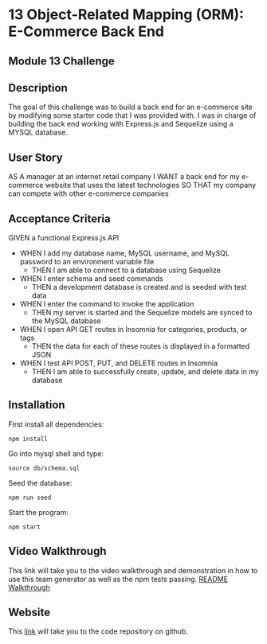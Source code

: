 # 13 Object-Related Mapping (ORM): E-Commerce Back End
## Module 13 Challenge

## Description
The goal of this challenge was to build a back end for an e-commerce site by modifying some starter code that I was provided with. I was in charge of building the back end working with Express.js and Sequelize using a MYSQL database.

## User Story
AS A manager at an internet retail company
I WANT a back end for my e-commerce website that uses the latest technologies
SO THAT my company can compete with other e-commerce companies


## Acceptance Criteria
GIVEN a functional Express.js API
* WHEN I add my database name, MySQL username, and MySQL password to an environment variable file
    - THEN I am able to connect to a database using Sequelize
* WHEN I enter schema and seed commands
    - THEN a development database is created and is seeded with test data
* WHEN I enter the command to invoke the application
    - THEN my server is started and the Sequelize models are synced to the MySQL database
* WHEN I open API GET routes in Insomnia for categories, products, or tags
    - THEN the data for each of these routes is displayed in a formatted JSON
* WHEN I test API POST, PUT, and DELETE routes in Insomnia
    - THEN I am able to successfully create, update, and delete data in my database


## Installation
First install all dependencies:
```
npm install
```
Go into mysql shell and type:
```
source db/schema.sql
```
Seed the database:
```
npm run seed
```
Start the program:
```
npm start
```

## Video Walkthrough
This link will take you to the video walkthrough and demonstration in how to use this team generator as well as the npm tests passing.
[README Walkthrough](https://drive.google.com/file/d/1ka9eKqoDNgDeFVBlbMuuov7mO4NehYtY/view)

## Website
This [link](https://github.com/tyomoto/cautious-goggles) will take you to the code repository on github.